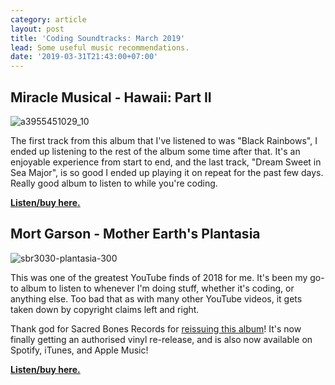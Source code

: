 ```yaml
---
category: article
layout: post
title: 'Coding Soundtracks: March 2019'
lead: Some useful music recommendations.
date: '2019-03-31T21:43:00+07:00'
---
```


## Miracle Musical - Hawaii: Part II

![a3955451029_10](/assets/article/2019/coding-soundtracks-march-2019/a3955451029_10.jpg)

The first track from this album that I've listened to was "Black Rainbows", I ended up listening to the rest of the album some time after that. It's an enjoyable experience from start to end, and the last track, "Dream Sweet in Sea Major", is so good I ended up playing it on repeat for the past few days. Really good album to listen to while you're coding.

[**Listen/buy here.**](https://miraclemusical.bandcamp.com/album/hawaii-part-ii)

## Mort Garson - Mother Earth's Plantasia

![sbr3030-plantasia-300](/assets/article/2019/coding-soundtracks-march-2019/sbr3030-plantasia-300.jpg)

This was one of the greatest YouTube finds of 2018 for me. It's been my go-to album to listen to whenever I'm doing stuff, whether it's coding, or anything else. Too bad that as with many other YouTube videos, it gets taken down by copyright claims left and right.

Thank god for Sacred Bones Records for [reissuing this album](https://twitter.com/SacredBones/status/1109094528164810753)! It's now finally getting an authorised vinyl re-release, and is also now available on Spotify, iTunes, and Apple Music!

[**Listen/buy here.**](https://www.sacredbonesrecords.com/products/sbr3030-mort-garson-mother-earths-plantasia)
